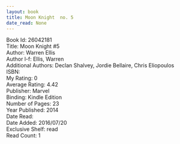 ```yaml
---
layout: book
title: Moon Knight  no. 5
date_read: None
---
```


Book Id: 26042181<br />
Title: Moon Knight #5<br />
Author: Warren Ellis<br />
Author l-f: Ellis, Warren<br />
Additional Authors: Declan Shalvey, Jordie Bellaire, Chris Eliopoulos<br />
ISBN: <br />
My Rating: 0<br />
Average Rating: 4.42<br />
Publisher: Marvel<br />
Binding: Kindle Edition<br />
Number of Pages: 23<br />
Year Published: 2014<br />
Date Read: <br />
Date Added: 2016/07/20<br />
Exclusive Shelf: read<br />
Read Count: 1<br />

